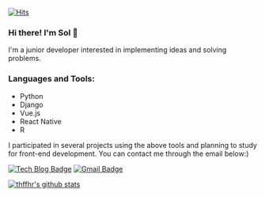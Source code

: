 [![Hits](https://hits.seeyoufarm.com/api/count/incr/badge.svg?url=https%3A%2F%2Fgithub.com%2Fthffhr&count_bg=%23FF9E19&title_bg=%23555555&icon=&icon_color=%23E7E7E7&title=hits&edge_flat=false)](https://hits.seeyoufarm.com)

### Hi there! I'm Sol 👋
I'm a junior developer interested in implementing ideas and solving problems.

### Languages and Tools:
- Python
- Django
- Vue.js
- React Native
- R

I participated in several projects using the above tools and planning to study for front-end development.
You can contact me through the email below:)

[![Tech Blog Badge](http://img.shields.io/badge/-Tech%20blog-black?style=flat-square&logo=github&link=https://github.com/thffhr)](https://github.com/thffhr)
[![Gmail Badge](https://img.shields.io/badge/Gmail-d14836?style=flat-square&logo=Gmail&logoColor=white&link=mailto:thffhr1@gmail.com)](mailto:thffhr1@gmail.com)

[![thffhr's github stats](https://github-readme-stats.vercel.app/api?username=thffhr)](https://github.com/anuraghazra/github-readme-stats)

<!--
**thffhr/thffhr** is a ✨ _special_ ✨ repository because its `README.md` (this file) appears on your GitHub profile.

Here are some ideas to get you started:

- 🔭 I’m currently working on ...
- 🌱 I’m currently learning ...
- 👯 I’m looking to collaborate on ...
- 🤔 I’m looking for help with ...
- 💬 Ask me about ...
- 📫 How to reach me: ...
- 😄 Pronouns: ...
- ⚡ Fun fact: ...
-->
